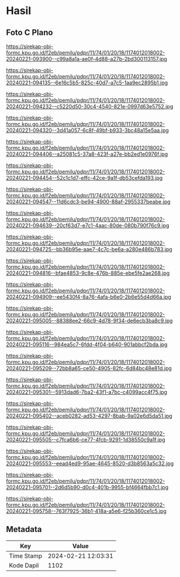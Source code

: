# Hasil

## Foto C Plano

https://sirekap-obj-formc.kpu.go.id/f2eb/pemilu/pdpr/11/74/01/20/18/1174012018002-20240221-093900--c99a8a1a-ae0f-4d88-a27b-2bd300113157.jpg

https://sirekap-obj-formc.kpu.go.id/f2eb/pemilu/pdpr/11/74/01/20/18/1174012018002-20240221-094135--6e16c5b5-825c-40d7-a7c5-1aa9ec2895b1.jpg

https://sirekap-obj-formc.kpu.go.id/f2eb/pemilu/pdpr/11/74/01/20/18/1174012018002-20240221-094232--c5220d50-30c4-4540-821e-0997d63e5752.jpg

https://sirekap-obj-formc.kpu.go.id/f2eb/pemilu/pdpr/11/74/01/20/18/1174012018002-20240221-094320--3d41a057-6c8f-49bf-b933-3bc48a15e5aa.jpg

https://sirekap-obj-formc.kpu.go.id/f2eb/pemilu/pdpr/11/74/01/20/18/1174012018002-20240221-094406--a25081c5-37a8-423f-a27e-bb2ed1e0976f.jpg

https://sirekap-obj-formc.kpu.go.id/f2eb/pemilu/pdpr/11/74/01/20/18/1174012018002-20240221-094454--52c1c1d7-effc-42ce-9a1f-db53cefda193.jpg

https://sirekap-obj-formc.kpu.go.id/f2eb/pemilu/pdpr/11/74/01/20/18/1174012018002-20240221-094547--11d6cdc3-be94-4900-88af-2955337beabe.jpg

https://sirekap-obj-formc.kpu.go.id/f2eb/pemilu/pdpr/11/74/01/20/18/1174012018002-20240221-094639--20cf63d7-e7c1-4aac-80de-080b790f76c9.jpg

https://sirekap-obj-formc.kpu.go.id/f2eb/pemilu/pdpr/11/74/01/20/18/1174012018002-20240221-094725--bb36b95e-aae7-4c7c-be6a-a280e486b783.jpg

https://sirekap-obj-formc.kpu.go.id/f2eb/pemilu/pdpr/11/74/01/20/18/1174012018002-20240221-094816--bfae4853-9c8e-476b-885e-ebe5fe2ae268.jpg

https://sirekap-obj-formc.kpu.go.id/f2eb/pemilu/pdpr/11/74/01/20/18/1174012018002-20240221-094909--ee5430f4-8a76-4afa-b6e0-2b6e55d4d66a.jpg

https://sirekap-obj-formc.kpu.go.id/f2eb/pemilu/pdpr/11/74/01/20/18/1174012018002-20240221-095005--88388ee2-66c9-4d78-9f34-de6ecb3ba8c9.jpg

https://sirekap-obj-formc.kpu.go.id/f2eb/pemilu/pdpr/11/74/01/20/18/1174012018002-20240221-095116--984ea5c7-6fdd-4f04-b640-901abbcf2bda.jpg

https://sirekap-obj-formc.kpu.go.id/f2eb/pemilu/pdpr/11/74/01/20/18/1174012018002-20240221-095209--72bb8a65-ce50-4905-82fc-6d84bc48e81d.jpg

https://sirekap-obj-formc.kpu.go.id/f2eb/pemilu/pdpr/11/74/01/20/18/1174012018002-20240221-095301--5913dad6-7ba2-43f1-a7bc-c4099acc4f75.jpg

https://sirekap-obj-formc.kpu.go.id/f2eb/pemilu/pdpr/11/74/01/20/18/1174012018002-20240221-095402--aceb0282-ad53-4297-8bab-9a02e6d5da51.jpg

https://sirekap-obj-formc.kpu.go.id/f2eb/pemilu/pdpr/11/74/01/20/18/1174012018002-20240221-095505--c7fca6b6-ce77-4fcb-9291-1d38550c9a1f.jpg

https://sirekap-obj-formc.kpu.go.id/f2eb/pemilu/pdpr/11/74/01/20/18/1174012018002-20240221-095553--eead4ed9-95ae-4645-8520-d3b8563a5c32.jpg

https://sirekap-obj-formc.kpu.go.id/f2eb/pemilu/pdpr/11/74/01/20/18/1174012018002-20240221-095701--2d6d5b90-d0c4-401b-9955-bf4664fbb7c1.jpg

https://sirekap-obj-formc.kpu.go.id/f2eb/pemilu/pdpr/11/74/01/20/18/1174012018002-20240221-095758--763f7925-36b1-418a-a5e6-f25b360ce1c5.jpg


## Metadata

| Key        | Value               |
| ---------- | ------------------- |
| Time Stamp | 2024-02-21 12:03:31 |
| Kode Dapil | 1102                |



